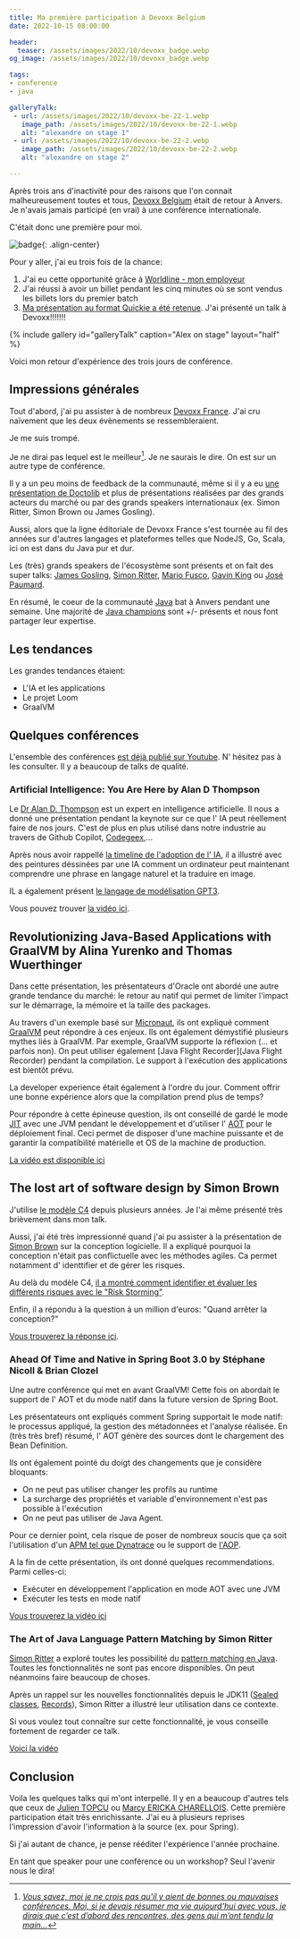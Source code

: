 ```yaml
---
title: Ma première participation à Devoxx Belgium
date: 2022-10-15 08:00:00

header:
  teaser: /assets/images/2022/10/devoxx_badge.webp
og_image: /assets/images/2022/10/devoxx_badge.webp

tags:
- conference
- java

galleryTalk:
 - url: /assets/images/2022/10/devoxx-be-22-1.webp 
   image_path: /assets/images/2022/10/devoxx-be-22-1.webp 
   alt: "alexandre on stage 1"
 - url: /assets/images/2022/10/devoxx-be-22-2.webp 
   image_path: /assets/images/2022/10/devoxx-be-22-2.webp 
   alt: "alexandre on stage 2"

---
```


Après trois ans d'inactivité pour des raisons que l'on connait malheureusement toutes et tous, [Devoxx Belgium](https://www.devoxx.be) était de retour à Anvers. 
Je n'avais jamais participé (en vrai) à une conférence internationale.

C'était donc une première pour moi.

![badge](/assets/images/2022/10/devoxx_badge.webp){: .align-center}

Pour y aller, j'ai eu trois fois de la chance:
1. J'ai eu cette opportunité grâce à [Worldline - mon employeur](https://worldline.com/)  
2. J'ai réussi à avoir un billet pendant les cinq minutes où se sont vendus les billets lors du premier batch
3. [Ma présentation au format Quickie a été retenue](https://speakerdeck.com/alexandretouret/architecture-katas-improve-your-system-architecture-design-skills-in-a-fun-way). J'ai présenté un talk à Devoxx!!!!!!!

{% include gallery id="galleryTalk" caption="Alex on stage"  layout="half" %}

Voici mon retour d'expérience des trois jours de conférence.

## Impressions générales

Tout d'abord, j'ai pu assister à de nombreux [Devoxx France](https://www.devoxx.fr/). J'ai cru naïvement que les deux évènements se ressembleraient. 

Je me suis trompé.

Je ne dirai pas lequel est le meilleur[^1]. Je ne saurais le dire. On est sur un autre type de conférence. 

Il y a un peu moins de feedback de la communauté, même si il y a eu [une présentation de Doctolib](https://www.youtube.com/watch?v=LoF2vkYiICo) et plus de présentations réalisées par des grands acteurs du marché ou par des grands speakers internationaux (ex. Simon Ritter, Simon Brown ou James Gosling). 

Aussi, alors que la ligne éditoriale de Devoxx France s'est tournée au fil des années sur d'autres langages et plateformes telles que NodeJS, Go, Scala, ici on est dans du Java pur et dur. 

Les (très) grands speakers de l'écosystème sont présents et on fait des super talks: [James Gosling](https://en.wikipedia.org/wiki/James_Gosling), [Simon Ritter](https://uk.linkedin.com/in/siritter), [Mario Fusco](https://developers.redhat.com/authors/mario-fusco), [Gavin King](https://in.relation.to/gavin-king/) ou [José Paumard](https://blogs.oracle.com/java/post/new-java-champion-jos%C3%A9-paumard).

En résumé, le coeur de la communauté [Java](https://en.wikipedia.org/wiki/Java_(programming_language)) bat à Anvers pendant une semaine. 
Une majorité de [Java champions](https://dev.java/community/jcs/) sont +/- présents et nous font partager leur expertise.

## Les tendances

Les grandes tendances étaient:
* L'IA et les applications
* Le projet Loom
* GraalVM

## Quelques conférences
L'ensemble des conférences [est déjà publié sur Youtube](https://www.youtube.com/c/Devoxx2015/videos). N' hésitez pas à les consulter. Il y a beaucoup de talks de qualité.

### Artificial Intelligence: You Are Here by Alan D Thompson

Le [Dr Alan D. Thompson](https://lifearchitect.ai/) est un expert en intelligence artificielle. 
Il nous a donné une présentation pendant la keynote sur ce que l' IA peut réellement faire de nos jours.
C'est de plus en plus utilisé dans notre industrie au travers de Github Copilot, [Codegeex](https://github.com/THUDM/CodeGeeX),...

Après nous avoir rappellé [la timeline de l'adoption de l' IA](https://lifearchitect.ai/timeline/), il a illustré avec des peintures déssinées par une IA comment un ordinateur peut maintenant comprendre une phrase en langage naturel et la traduire en image. 

IL a également présent [le langage de modélisation GPT3](https://en.wikipedia.org/wiki/GPT-3).

Vous pouvez trouver [la vidéo ici](https://www.youtube.com/watch?v=xjYy91BxdPo).

## Revolutionizing Java-Based Applications with GraalVM by Alina Yurenko and Thomas Wuerthinger

Dans cette présentation, les présentateurs d'Oracle ont abordé une autre grande tendance du marché: le retour au natif qui permet de limiter l'impact sur le démarrage, la mémoire et la taille des packages.

Au travers d'un exemple basé sur [Micronaut](https://micronaut.io/), ils ont expliqué comment [GraalVM](https://www.graalvm.org/) peut répondre à ces enjeux. Ils ont également démystifié plusieurs mythes liés à GraalVM. Par exemple, GraalVM supporte la réflexion (... et parfois non). On peut utiliser également [Java Flight Recorder](Java Flight Recorder) pendant la compilation. Le support à l'exécution des applications est bientôt prévu.

La developer experience était également à l'ordre du jour. Comment offrir une bonne expérience alors que la compilation prend plus de temps?

Pour répondre à cette épineuse question, ils ont conseillé de gardé le mode [JIT](https://developers.redhat.com/articles/2021/06/23/how-jit-compiler-boosts-java-performance-openjdk) avec une JVM pendant le développement et d'utiliser l' [AOT](https://devblogs.microsoft.com/java/aot-compilation-in-hotspot-introduction/) pour le déploiement final. Ceci permet de disposer d'une machine puissante et de garantir la compatibilité matérielle et OS de la machine de production.

[La vidéo est disponible ici](https://www.youtube.com/watch?v=mhmqomex1zk)

## The lost art of software design by Simon Brown

J'utilise [le modèle C4](https://www.c4model.com/) depuis plusieurs années. 
Je l'ai même présenté très brièvement dans mon talk. 

Aussi, j'ai été très impressionné quand j'ai pu assister à la présentation de [Simon Brown](https://simonbrown.je/) sur la conception logicielle.
Il a expliqué pourquoi la conception n'était pas conflictuelle avec les méthodes agiles.
Ca permet notamment d' identtifier et de gérer les risques.

Au delà du modèle C4, [il a montré comment identifier et évaluer les différents risques avec le "Risk Storming"](https://riskstorming.com/). 

Enfin, il a répondu à la question à un million d'euros: "Quand arrêter la conception?"

[Vous trouverez la réponse ici](https://www.youtube.com/watch?v=36OTe7LNd6M).

### Ahead Of Time and Native in Spring Boot 3.0 by Stéphane Nicoll & Brian Clozel

Une autre conférence qui met en avant GraalVM! 
Cette fois on abordait le support de l' AOT et du mode natif dans la future version de Spring Boot.

Les présentateurs ont expliqués comment Spring supportait le mode natif: le processus appliqué, la gestion des métadonnées et l'analyse réalisée.
En (très très bref) résumé, l' AOT génère des sources dont le chargement des Bean Definition.

Ils ont également pointé du doigt des changements que je considère bloquants:
* On ne peut pas utiliser changer les profils au runtime
* La surcharge des propriétés et variable d'environnement n'est pas possible à l'exécution
* On ne peut pas utiliser de Java Agent.

Pour ce dernier point, cela risque de poser de nombreux soucis que ça soit l'utilisation d'un [APM tel que Dynatrace](https://www.dynatrace.com/news/blog/what-is-apm-2/) ou le support de [l'AOP](https://docs.spring.io/spring-framework/docs/3.2.x/spring-framework-reference/html/aop.html).

A la fin de cette présentation, ils ont donné quelques recommendations. Parmi celles-ci:

* Exécuter en développement l'application en mode AOT avec une JVM
* Exécuter les tests en mode natif

[Vous trouverez la vidéo ici](https://www.youtube.com/watch?v=TS4DpYSmfXk)

### The Art of Java Language Pattern Matching by Simon Ritter

[Simon Ritter](https://uk.linkedin.com/in/siritter) a exploré toutes les possibilité du [pattern matching en Java](https://docs.oracle.com/en/java/javase/15/language/pattern-matching-instanceof-operator.html). 
Toutes les fonctionnalités ne sont pas encore disponibles. On peut néanmoins faire beaucoup de choses. 

Après un rappel sur les nouvelles fonctionnalités depuis le JDK11 ([Sealed classes](https://docs.oracle.com/en/java/javase/15/language/sealed-classes-and-interfaces.html), [Records](https://docs.oracle.com/en/java/javase/15/language/records.html)), Simon Ritter a illustré leur utilisation dans ce contexte.

Si vous voulez tout connaître sur cette fonctionnalité, je vous conseille fortement de regarder ce talk.

[Voici la vidéo](https://www.youtube.com/watch?v=OlW724WaJJQ)

## Conclusion

Voila les quelques talks qui m'ont interpellé. Il y en a beaucoup d'autres tels que ceux de [Julien TOPCU](https://devoxx.be/talk/?id=2352) ou [Marcy ERICKA CHARELLOIS](https://devoxx.be/talk/?id=19402).
Cette première participation était très enrichissante. J'ai eu à plusieurs reprises l'impression d'avoir l'information à la source (ex. pour Spring). 

Si j'ai autant de chance, je pense rééditer l'expérience l'année prochaine. 

En tant que speaker pour une conférence ou un workshop? Seul l'avenir nous le dira!

[^1]:[*Vous savez, moi je ne crois pas qu'il y aient de bonnes ou mauvaises conférences. Moi, si je devais résumer ma vie aujourd’hui avec vous, je dirais que c’est d’abord des rencontres, des gens qui m’ont tendu la main...*](https://www.imdb.com/title/tt0250223/characters/nm0046347)